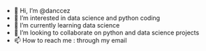 - 👋 Hi, I’m @danccez
- 👀 I’m interested in data science and python coding
- 🌱 I’m currently learning data science
- 💞️ I’m looking to collaborate on python and data science projects
- 📫 How to reach me : through my email

<!---
danccez/danccez is a ✨ special ✨ repository because its `README.md` (this file) appears on your GitHub profile.
You can click the Preview link to take a look at your changes.
--->
